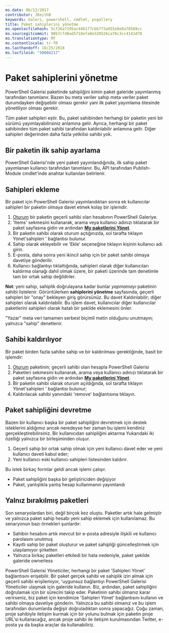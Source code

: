 ```yaml
---
ms.date: 06/12/2017
contributor: JKeithB
keywords: Galeri, powershell, cmdlet, psgallery
title: Paket sahiplerini yönetme
ms.openlocfilehash: 5cf26a7195ac446177cbb7f3a055e8e0a78569cc
ms.sourcegitcommit: 98b7cfd8ad5718efa8e320526ca76c3cc4141d78
ms.translationtype: MT
ms.contentlocale: tr-TR
ms.lasthandoff: 10/25/2018
ms.locfileid: "50004217"
---
```

# <a name="managing-package-owners"></a>Paket sahiplerini yönetme

PowerShell Galerisi paketinde sahipliğini kimin paket galeride yayımlanmış tarafından tanımlanır.
Bazen bu meta veriler sahip meta veriler paket durumdayken değişebilir olması gerekir yani ilk paket yayımlama ötesinde yönetiliyor olması gerekir.

Tüm paket sahipleri eştir.
Bu, paket sahibinden herhangi bir paketin yeni bir sürümü yayımlayabilirsiniz anlamına gelir. Ayrıca, herhangi bir paket sahibinden tüm paket sahibi tarafından kaldırılabilir anlamına gelir.
Diğer sahipleri değerinden daha fazla yetkilisi sahibi yok.

## <a name="setting-a-packages-initial-owner"></a>Bir paketin ilk sahip ayarlama

PowerShell Galerisi'nde yeni paketi yayımlandığında, ilk sahip paket yayımlanan kullanıcı tarafından tanımlanır. Bu, API tarafından Publish-Module cmdlet'inde anahtar kullanılan belirlenir.

## <a name="adding-owners"></a>Sahipleri ekleme

Bir paket için PowerShell Galerisi yayımlandıktan sonra ek kullanıcılar sahipleri bir paketin olmaya davet etmek kolay bir işlemdir.

1. [Oturum](https://powershellgallery.com/users/account/LogOn) bir paketin geçerli sahibi olan hesabının PowerShell Galeriye.
2. 'Items' sekmesini kullanarak, arama veya kullanıcı adınızı tıklatarak bir paket sayfasına gidin ve ardından [ **My paketlerini Yönet**](https://www.powershellgallery.com/account/Packages).
3. Bir paketin sahibi olarak oturum açtığınızda, sol tarafta tıklayın Yönet'sahipleri ' bağlantısı bulunur.
4. Sahip olarak ekleyebilir ve 'Ekle' seçeneğine tıklayın kişinin kullanıcı adı girin.
5. E-posta, daha sonra yeni ikincil sahip için bir paket sahibi olmaya davetiye gönderilir.
6. Kullanıcı bağlantıyı tıklattığında, sahipleri olarak diğer kullanıcıları kaldırma olanağı dahil olmak üzere, bir paketi üzerinde tam denetimle tam bir ortak sahip değildirler.

**Not**: yeni sahip, sahiplik doğrulayana kadar bunlar *yapmamayı* paketinin sahibi listelenir.
Görüntülerken **sahiplerini yönetme** sayfasında, geçerli sahipleri bir "onay" bekleyen giriş görürsünüz.
Bu davet Kaldırılabilir; diğer sahipleri olarak kaldırılabilir.
Bu işlem davet, kullanıcılar diğer kullanıcılar paketlerini sahipleri olarak hatalı bir şekilde eklemesini önler.

"Yazar" meta veri tamamen serbest biçimli metin olduğunu unutmayın; yalnızca "sahip" denetlenir.


## <a name="removing-owners"></a>Sahibi kaldırılıyor

Bir paket birden fazla sahibe sahip ve bir kaldırılması gerektiğinde, basit bir işlemdir:

1. [Oturum](https://powershellgallery.com/users/account/LogOn) paketinin; geçerli sahibi olan hesapla PowerShell Galerisi
2. Paketleri sekmesini kullanarak, arama veya kullanıcı adınızı tıklatarak bir paket sayfasına gidin ve ardından [ **My paketlerini Yönet**](https://www.powershellgallery.com/account/Packages).
3. Bir paketin sahibi olarak oturum açıldığında, sol tarafta tıklayın Yönet'sahipleri ' bağlantısı bulunur;
4. Kaldırılacak sahibi yanındaki 'remove' bağlantısına tıklayın.



## <a name="transferring-package-ownership"></a>Paket sahipliğini devretme

Bazen bir kullanıcı başka bir paket sahipliğini devretmek için destek isteklerini aldığımız ancak neredeyse her zaman bu işlemi kendiniz gerçekleştirebilirsiniz.
Bir kullanıcıdan sahipliğini aktarma Yukarıdaki iki özelliği yalnızca bir birleşiminden oluşur.

1. Geçerli sahip bir ortak sahip olmak için yeni kullanıcı davet eder ve yeni kullanıcı daveti kabul eder;
2. Yeni kullanıcı eski kullanıcı sahipleri listesinden kaldırır.

Bu istek birkaç formlar geldi ancak işlemi çalışır.

- Paket sahipliğini başka bir geliştiriciden değişiyor
- Paket, yanlışlıkla yanlış hesap kullanmanın yayımlandı


## <a name="orphaned-packages"></a>Yalnız bırakılmış paketleri

Son senaryolardan biri, değil birçok kez oluştu.
Paketler artık hale gelmiştir ve yalnızca paket sahip hesabı yeni sahip eklemek için kullanılamaz.
Bu senaryonun bazı örnekleri şunlardır:

- Sahibin hesabını artık mevcut bir e-posta adresiyle ilişkili ve kullanıcı parolasını unutmuş
- Kayıtlı sahip bir paket oluşturur ve paket sahipliği güncelleştirmek için ulaşılamıyor şirketten
- Yalnızca birkaç paketleri etkiledi bir hata nedeniyle, paket şekilde galeride ownerless

PowerShell Galerisi Yöneticiler, herhangi bir paket 'Sahipleri Yönet' bağlantısını erişebilir.
Bir paket gerçek sahibi ve sahiplik izin almak için geçerli sahibi erişilemiyor, 'uygunsuz bağlantıyı PowerShell Galerisi Yöneticiler ulaşmak için galeride kullanın.
Biz, ardından, paket sahipliğini doğrulamak için bir sürecini takip eder.
Paketinin sahibi olmanız karar verirseniz, biz paket için kendimize 'Sahipleri Yönet' bağlantısını kullanın ve sahibi olmaya davetiye gönderin.
Yalnızca bu sahibi olmanız ve bu işlem tarafından durumlarda değişir doğruladıktan sonra yapacağız.
Çoğu zaman, proje sahibiyle iletişim kurmak için bir yolunu bulmak için paketin proje URL'si kullanacağız, ancak proje sahibi ile iletişim kurulmasından Twitter, e-posta ya da başka araçlar da kullanabiliriz.
